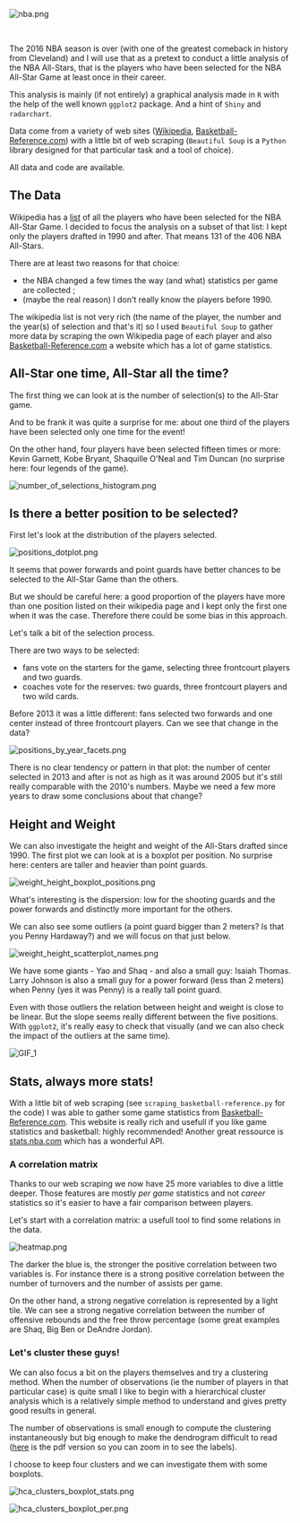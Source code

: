 ![nba.png](nba.png?raw=true)

<br>

The 2016 NBA season is over (with one of the greatest comeback in history from Cleveland) and I will use that as a pretext to conduct a little analysis of the NBA All-Stars, that is the players who have been selected for the NBA All-Star Game at least once in their career.

This analysis is mainly (if not entirely) a graphical analysis made in `R` with the help of the well known `ggplot2` package. And a hint of `Shiny` and `radarchart`.

Data come from a variety of web sites ([Wikipedia](https://en.wikipedia.org), [Basketball-Reference.com](http://www.basketball-reference.com/)) with a little bit of web scraping (`Beautiful Soup` is a `Python` library designed for that particular task and a tool of choice).

All data and code are available.

## The Data

Wikipedia has a [list](https://en.wikipedia.org/wiki/List_of_NBA_All-Stars) of all the players who have been selected for the NBA All-Star Game. I decided to focus the analysis on a subset of that list: I kept only the players drafted in 1990 and after.
That means 131 of the 406 NBA All-Stars.

There are at least two reasons for that choice: 
* the NBA changed a few times the way (and what) statistics per game are collected ;
* (maybe the real reason) I don't really know the players before 1990.

The wikipedia list is not very rich (the name of the player, the number and the year(s) of selection and that's it) so I used `Beautiful Soup` to gather more data by scraping the own Wikipedia page of each player and also  [Basketball-Reference.com](http://www.basketball-reference.com/) a website which has a lot of game statistics.

## All-Star one time, All-Star all the time?

The first thing we can look at is the number of selection(s) to the All-Star game.

And to be frank it was quite a surprise for me: about one third of the players have been selected only one time for the event! 

On the other hand, four players have been selected fifteen times or more: Kevin Garnett, Kobe Bryant, Shaquille O'Neal and Tim Duncan (no surprise here: four legends of the game).

![number_of_selections_histogram.png](/plots/number_of_selections_histogram.png?raw=true)

## Is there a better position to be selected? 

First let's look at the distribution of the players selected.

![positions_dotplot.png](/plots/positions_dotplot.png?raw=true)

It seems that power forwards and point guards have better chances to be selected to the All-Star Game than the others. 

But we should be careful here: a good proportion of the players have more than one position listed on their wikipedia page and I kept only the first one when it was the case. Therefore there could be some bias in this approach.

Let's talk a bit of the selection process.

There are two ways to be selected: 
* fans vote on the starters for the game, selecting three frontcourt players and two guards. 
* coaches vote for the reserves: two guards, three frontcourt players and two wild cards.

Before 2013 it was a little different: fans selected two forwards and one center instead of three frontcourt players.
Can we see that change in the data?

![positions_by_year_facets.png](/plots/positions_by_year_facets.png?raw=true)

There is no clear tendency or pattern in that plot: the number of center selected in 2013 and after is not as high as it was around 2005 but it's still really comparable with the 2010's numbers. Maybe we need a few more years to draw some conclusions about that change?

## Height and Weight

We can also investigate the height and weight of the All-Stars drafted since 1990. The first plot we can look at is a boxplot per position. No surprise here: centers are taller and heavier than point guards.

![weight_height_boxplot_positions.png](/plots/weight_height_boxplot_positions.png?raw=true)

What's interesting is the dispersion: low for the shooting guards and the power forwards and distinctly more important for the others.

We can also see some outliers (a point guard bigger than 2 meters? Is that you Penny Hardaway?) and we will focus on that just below.

![weight_height_scatterplot_names.png](/plots/weight_height_scatterplot_names.png?raw=true)

We have some giants - Yao and Shaq - and also a small guy: Isaiah Thomas. Larry Johnson is also a small guy for a power forward (less than 2 meters) when Penny (yes it was Penny) is a really tall point guard.

Even with those outliers the relation between height and weight is close to be linear. But the slope seems really different between the five positions. With `ggplot2`, it's really easy to check that visually (and we can also check the impact of the outliers at the same time).

![GIF_1](/plots/weight_height_linear_regressions_gif.gif)

## Stats, always more stats!

With a little bit of web scraping (see `scraping_basketball-reference.py` for the code) I was able to gather some game statistics from [Basketball-Reference.com](http://www.basketball-reference.com/). This website is really rich and usefull if you like game statistics and basketball: highly recommended! Another great ressource is [stats.nba.com](http://stats.nba.com/) which has a wonderful API.

### A correlation matrix

Thanks to our web scraping we now have 25 more variables to dive a little deeper. Those features are mostly *per game* statistics and not *career* statistics so it's easier to have a fair comparison between players.      

Let's start with a correlation matrix: a usefull tool to find some relations in the data.

![heatmap.png](/plots/heatmap.png)

The darker the blue is, the stronger the positive correlation between two variables is. For instance there is a strong positive correlation between the number of turnovers and the number of assists per game.

On the other hand, a strong negative correlation is represented by a light tile. We can see a strong negative correlation between the number of offensive rebounds and the free throw percentage (some great examples are Shaq, Big Ben or DeAndre Jordan).

### Let's cluster these guys!

We can also focus a bit on the players themselves and try a clustering method. When the number of observations (ie the number of players in that particular case) is quite small I like to begin with a hierarchical cluster analysis which is a relatively simple method to understand and gives pretty good results in general.

The number of observations is small enough to compute the clustering instantaneously but big enough to make the dendrogram difficult to read ([here](/plots/hca.pdf) is the pdf version so you can zoom in to see the labels). 

I choose to keep four clusters and we can investigate them with some boxplots.

![hca_clusters_boxplot_stats.png](/plots/hca_clusters_boxplot_stats.png?raw=true)

![hca_clusters_boxplot_per.png](/plots/hca_clusters_boxplot_per.png?raw=true)

